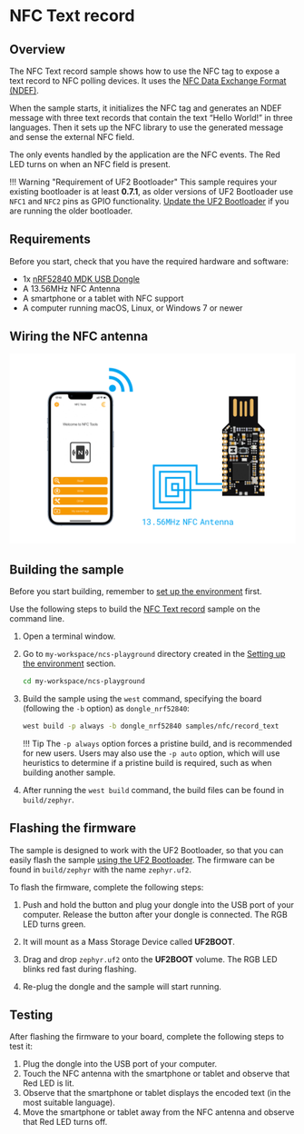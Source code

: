 # NFC Text record

## Overview

The NFC Text record sample shows how to use the NFC tag to expose a text record to NFC polling devices. It uses the [NFC Data Exchange Format (NDEF)].

When the sample starts, it initializes the NFC tag and generates an NDEF message with three text records that contain the text “Hello World!” in three languages. Then it sets up the NFC library to use the generated message and sense the external NFC field.

The only events handled by the application are the NFC events. The Red LED turns on when an NFC field is present.

!!! Warning "Requirement of UF2 Bootloader"
    This sample requires your existing bootloader is at least __0.7.1__, as older versions of UF2 Bootloader use `NFC1` and `NFC2` pins as GPIO functionality. [Update the UF2 Bootloader](../../../../programming/uf2boot.md#updating-the-uf2-bootloader) if you are running the older bootloader.

## Requirements

Before you start, check that you have the required hardware and software:

- 1x [nRF52840 MDK USB Dongle](https://makerdiary.com/products/nrf52840-mdk-usb-dongle)
- A 13.56MHz NFC Antenna
- A smartphone or a tablet with NFC support
- A computer running macOS, Linux, or Windows 7 or newer

## Wiring the NFC antenna

![](../../../../assets/images/wiring_nfc_ant.png)

## Building the sample

Before you start building, remember to [set up the environment](../../setup.md) first.

Use the following steps to build the [NFC Text record] sample on the command line.

1. Open a terminal window.

2. Go to `my-workspace/ncs-playground` directory created in the [Setting up the environment](../../setup.md#get-the-code) section.

    ``` bash linenums="1"
    cd my-workspace/ncs-playground
    ```

3. Build the sample using the `west` command, specifying the board (following the `-b` option) as `dongle_nrf52840`:

    ``` bash linenums="1"
    west build -p always -b dongle_nrf52840 samples/nfc/record_text
    ```

    !!! Tip
        The `-p always` option forces a pristine build, and is recommended for new users. Users may also use the `-p auto` option, which will use heuristics to determine if a pristine build is required, such as when building another sample.

4. After running the `west build` command, the build files can be found in `build/zephyr`.

## Flashing the firmware

The sample is designed to work with the UF2 Bootloader, so that you can easily flash the sample [using the UF2 Bootloader](../../../../programming/uf2boot.md). The firmware can be found in `build/zephyr` with the name `zephyr.uf2`.

To flash the firmware, complete the following steps:

1. Push and hold the button and plug your dongle into the USB port of your computer. Release the button after your dongle is connected. The RGB LED turns green.

2. It will mount as a Mass Storage Device called __UF2BOOT__.

3. Drag and drop `zephyr.uf2` onto the __UF2BOOT__ volume. The RGB LED blinks red fast during flashing.

4. Re-plug the dongle and the sample will start running.

## Testing

After flashing the firmware to your board, complete the following steps to test it:

1. Plug the dongle into the USB port of your computer.
2. Touch the NFC antenna with the smartphone or tablet and observe that Red LED is lit.
3. Observe that the smartphone or tablet displays the encoded text (in the most suitable language).
4. Move the smartphone or tablet away from the NFC antenna and observe that Red LED turns off.

[NFC Data Exchange Format (NDEF)]: https://developer.nordicsemi.com/nRF_Connect_SDK/doc/latest/nrf/libraries/nfc/ndef/index.html#lib-nfc-ndef
[NFC Text record]: https://github.com/makerdiary/ncs-playground/tree/main/samples/nfc/record_text